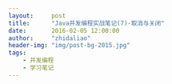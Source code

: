 ```yaml
---
layout:     post
title:      "Java并发编程实战笔记(7)-取消与关闭"
date:       2016-02-05 12:00:00
author:     "zhidaliao"
header-img: "img/post-bg-2015.jpg"
tags:
    - 并发编程
    - 学习笔记
---
```

